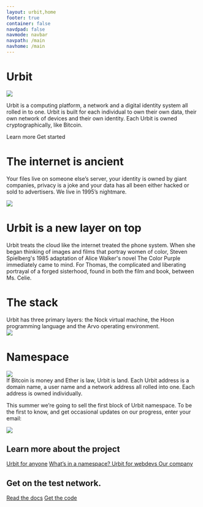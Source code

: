 ```yaml
---
layout: urbit,home
footer: true
container: false
navdpad: false
navmode: navbar
navpath: /main
navhome: /main
---
```


<div class="image-fs first">
    <div class="text-container">
        <div class="text">
            <h1><div class="logo"></div>Urbit</h1>
        </div>
    </div>
    <div class="image-container">
        <img src="http://urbit.s3.amazonaws.com/16-3-10/DSCF8655.jpg" />
    </div>
</div>
<!-- -->
<div class="container stack">
    <div class="col-md-offset-1 col-md-10">
        <p>Urbit is a computing platform, a network and a digital identity system all rolled in to one.  Urbit is built for each individual to own their own data, their own network of devices and their own identity.  Each Urbit is owned cryptographically, like Bitcoin.</p>
        <a class="btn black">Learn more</a>
        <a class="btn black">Get started</a>
        <email submit="Subscribe to updates"></email>
    </div>
</div>
<!-- -->
<div class="image-fs">
    <div class="text-container">
        <div class="text">
            <div class="rect">
            <h1>The internet is ancient</h1>
            <p>Your files live on someone else’s server, your identity is owned by giant companies, privacy is a joke and your data has all been either hacked or sold to advertisers.  We live in 1995’s nightmare.</p>
            </div>
        </div>
    </div>
    <div class="image-container">
        <img src="http://urbit.s3.amazonaws.com/16-3-10/DSCF8653.jpg" />
    </div>
</div>
<!-- -->
<div class="container stack six">
    <div class="col-md-8 col-md-offset-2">
        <!-- -->
        <div class="slide">
            <h1>Urbit is a new layer on top</h1>
            <p>Urbit treats the cloud like the internet treated the phone system.  When she began thinking of images and films that portray women of color, Steven Spielberg's 1985 adaptation of Alice Walker's novel The Color Purple immediately came to mind. For Thomas, the complicated and liberating portrayal of a forged sisterhood, found in both the film and book, between Ms. Celie.
            </p>
        </div>
        <!-- -->
        <div class="slide">
            <h1>The stack</h1>
            <div class="pair">
                <div class="text">
                    Urbit has three primary layers: the Nock virtual machine, the Hoon programming language and the Arvo operating environment. 
                </div>
                <div class="image right"><img src="http://urbit.s3.amazonaws.com/16-3-10/atom.png"/></div>
            </div>
        </div>
        <!-- -->
        <div class="slide">
            <h1>Namespace</h1>
            <div class="pair">
                <div class="image left"><img src="http://urbit.s3.amazonaws.com/16-3-10/grid.png"/></div>
                <div class="text">
                    If Bitcoin is money and Ether is law, Urbit is land.  Each Urbit address is a domain name, a user name and a network address all rolled into one.  Each address is owned individually.
                </div>
            </div>
        </div>     
    </div>   
</div>
<!-- -->
<div class="image-fs">
<div class="text-container">
    <div class="text">
        <div class="rect no-header">
        <p>This summer we’re going to sell the first block of Urbit namespace.  To be the first to know, and get occasional updates on our progress, enter your email:</p>
        <email></email>
        </div>
    </div>
</div>
<div class="image-container">
    <img src="http://urbit.s3.amazonaws.com/16-3-10/DSCF8654.jpg" />
</div>
</div>
<!-- -->
<div class="container stack last">
    <div class="col-md-6">
        <h2>Learn more about the project</h2>
        <a href="/blog/~2016.3.2">Urbit for anyone</a>
        <a href="/blog/~2016.3.2">What’s in a namespace?
</a>
        <a href="/blog/~2016.3.2">Urbit for webdevs
</a>
        <a href="/blog/~2016.3.2">Our company</a>
    </div>
    <div class="col-md-6">
        <h2>Get on the test network.</h2>
        <a href="docs">Read the docs</a>
        <a href="https://github.com/urbit/urbit">Get the code</a>
    </div>
</div>
